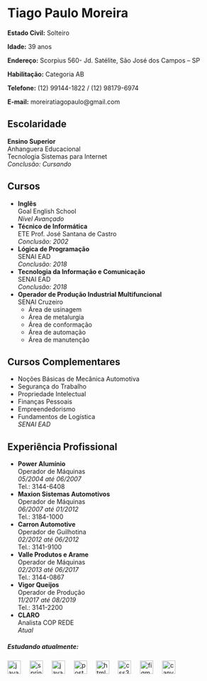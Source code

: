 <!DOCTYPE html>
<html lang="pt-BR">
<head>
    <meta charset="UTF-8">
    <meta name="viewport" content="width=device-width, initial-scale=1.0">
</head>
<body>
   <h1>Tiago Paulo Moreira</h1>
    <p><strong>Estado Civil:</strong> Solteiro</p>
    <p><strong>Idade:</strong> 39 anos</p>
    <p><strong>Endereço:</strong> Scorpius 560- Jd. Satélite, São José dos Campos – SP</p>
    <p><strong>Habilitação:</strong> Categoria AB</p>
    <p><strong>Telefone:</strong> (12) 99144-1822 / (12) 98179-6974</p>
    <p><strong>E-mail:</strong> moreiratiagopaulo@gmail.com</p>

   <h2>Escolaridade</h2>
    <p><strong>Ensino Superior</strong><br>
    Anhanguera Educacional<br>
    Tecnologia Sistemas para Internet<br>
    <em>Conclusão: Cursando</em></p>

   <h2>Cursos</h2>
    <ul>
        <li><strong>Inglês</strong><br>
        Goal English School<br>
        <em>Nível Avançado</em></li>
        <li><strong>Técnico de Informática</strong><br>
        ETE Prof. José Santana de Castro<br>
        <em>Conclusão: 2002</em></li>
        <li><strong>Lógica de Programação</strong><br>
        SENAI EAD<br>
        <em>Conclusão: 2018</em></li>
        <li><strong>Tecnologia da Informação e Comunicação</strong><br>
        SENAI EAD<br>
        <em>Conclusão: 2018</em></li>
        <li><strong>Operador de Produção Industrial Multifuncional</strong><br>
        SENAI Cruzeiro<br>
        <ul>
            <li>Área de usinagem</li>
            <li>Área de metalurgia</li>
            <li>Área de conformação</li>
            <li>Área de automação</li>
            <li>Área de manutenção</li>
        </ul>
        </li>
    </ul>

  <h2>Cursos Complementares</h2>
    <ul>
        <li>Noções Básicas de Mecânica Automotiva</li>
        <li>Segurança do Trabalho</li>
        <li>Propriedade Intelectual</li>
        <li>Finanças Pessoais</li>
        <li>Empreendedorismo</li>
        <li>Fundamentos de Logística<br>
        <em>SENAI EAD</em></li>
    </ul>

  <h2>Experiência Profissional</h2>
    <ul>
        <li><strong>Power Alumínio</strong><br>
        Operador de Máquinas<br>
        <em>05/2004 até 06/2007</em><br>
        Tel.: 3144-6408</li>
        <li><strong>Maxion Sistemas Automotivos</strong><br>
        Operador de Máquinas<br>
        <em>06/2007 até 01/2012</em><br>
        Tel.: 3184-1000</li>
        <li><strong>Carron Automotive</strong><br>
        Operador de Guilhotina<br>
        <em>02/2012 até 06/2012</em><br>
        Tel.: 3141-9100</li>
        <li><strong>Valle Produtos e Arame</strong><br>
        Operador de Máquinas<br>
        <em>02/2013 até 06/2017</em><br>
        Tel.: 3144-0867</li>
         <li><strong>Vigor Queijos</strong><br>
        Operador de Produção<br>
        <em>11/2017 até 08/2019</em><br>
        Tel.: 3141-2200</li>
       <li><strong>CLARO </strong><br>
        Analista COP REDE<br>
        <em>Atual</em><br>
    </ul>
    <h5 align="left">Estudando atualmente:</h5>

###

<div align="left">
  <img src="https://skillicons.dev/icons?i=java" height="30" alt="java logo"  />
  <img width="12" />
  <img src="https://skillicons.dev/icons?i=spring" height="30" alt="spring logo"  />
  <img width="12" />
  <img src="https://skillicons.dev/icons?i=js" height="30" alt="javascript logo"  />
  <img width="12" />
  <img src="https://cdn.jsdelivr.net/gh/devicons/devicon/icons/postgresql/postgresql-original.svg" height="30" alt="postgresql logo"  />
  <img width="12" />
  <img src="https://skillicons.dev/icons?i=html" height="30" alt="html5 logo"  />
  <img width="12" />
  <img src="https://skillicons.dev/icons?i=css" height="30" alt="css3 logo"  />
  <img width="12" />
  <img src="https://skillicons.dev/icons?i=figma" height="30" alt="figma logo"  />
  <img width="12" />
  <img src="https://cdn.simpleicons.org/canva/00C4CC" height="30" alt="canva logo"  />
</div>

</body>
</html>
